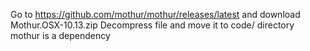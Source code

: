 Go to https://github.com/mothur/mothur/releases/latest and download Mothur.OSX-10.13.zip
Decompress file and move it to code/ directory
mothur is a dependency
